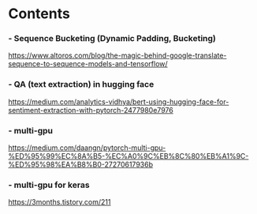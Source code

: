 # Contents

### - Sequence Bucketing (Dynamic Padding, Bucketing)
https://www.altoros.com/blog/the-magic-behind-google-translate-sequence-to-sequence-models-and-tensorflow/

### - QA (text extraction) in hugging face
https://medium.com/analytics-vidhya/bert-using-hugging-face-for-sentiment-extraction-with-pytorch-2477980e7976

### - multi-gpu
https://medium.com/daangn/pytorch-multi-gpu-%ED%95%99%EC%8A%B5-%EC%A0%9C%EB%8C%80%EB%A1%9C-%ED%95%98%EA%B8%B0-27270617936b

### - multi-gpu for keras
https://3months.tistory.com/211

